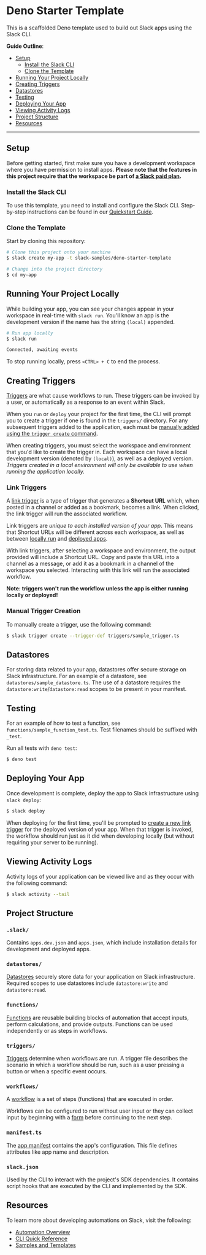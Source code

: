 # Deno Starter Template

This is a scaffolded Deno template used to build out Slack apps using the Slack
CLI.

**Guide Outline**:

- [Setup](#setup)
  - [Install the Slack CLI](#install-the-slack-cli)
  - [Clone the Template](#clone-the-template)
- [Running Your Project Locally](#running-your-project-locally)
- [Creating Triggers](#creating-triggers)
- [Datastores](#datastores)
- [Testing](#testing)
- [Deploying Your App](#deploying-your-app)
- [Viewing Activity Logs](#viewing-activity-logs)
- [Project Structure](#project-structure)
- [Resources](#resources)

---

## Setup

Before getting started, first make sure you have a development workspace where
you have permission to install apps. **Please note that the features in this
project require that the workspace be part of
[a Slack paid plan](https://slack.com/pricing).**

### Install the Slack CLI

To use this template, you need to install and configure the Slack CLI.
Step-by-step instructions can be found in our
[Quickstart Guide](https://api.slack.com/automation/quickstart).

### Clone the Template

Start by cloning this repository:

```zsh
# Clone this project onto your machine
$ slack create my-app -t slack-samples/deno-starter-template

# Change into the project directory
$ cd my-app
```

## Running Your Project Locally

While building your app, you can see your changes appear in your workspace in
real-time with `slack run`. You'll know an app is the development version if the
name has the string `(local)` appended.

```zsh
# Run app locally
$ slack run

Connected, awaiting events
```

To stop running locally, press `<CTRL> + C` to end the process.

## Creating Triggers

[Triggers](https://api.slack.com/automation/triggers) are what cause workflows
to run. These triggers can be invoked by a user, or automatically as a response
to an event within Slack.

When you `run` or `deploy` your project for the first time, the CLI will prompt
you to create a trigger if one is found in the `triggers/` directory. For any
subsequent triggers added to the application, each must be
[manually added using the `trigger create` command](#manual-trigger-creation).

When creating triggers, you must select the workspace and environment that you'd
like to create the trigger in. Each workspace can have a local development
version (denoted by `(local)`), as well as a deployed version. _Triggers created
in a local environment will only be available to use when running the
application locally._

### Link Triggers

A [link trigger](https://api.slack.com/automation/triggers/link) is a type of
trigger that generates a **Shortcut URL** which, when posted in a channel or
added as a bookmark, becomes a link. When clicked, the link trigger will run the
associated workflow.

Link triggers are _unique to each installed version of your app_. This means
that Shortcut URLs will be different across each workspace, as well as between
[locally run](#running-your-project-locally) and
[deployed apps](#deploying-your-app).

With link triggers, after selecting a workspace and environment, the output
provided will include a Shortcut URL. Copy and paste this URL into a channel as
a message, or add it as a bookmark in a channel of the workspace you selected.
Interacting with this link will run the associated workflow.

**Note: triggers won't run the workflow unless the app is either running locally
or deployed!**

### Manual Trigger Creation

To manually create a trigger, use the following command:

```zsh
$ slack trigger create --trigger-def triggers/sample_trigger.ts
```

## Datastores

For storing data related to your app, datastores offer secure storage on Slack
infrastructure. For an example of a datastore, see
`datastores/sample_datastore.ts`. The use of a datastore requires the
`datastore:write`/`datastore:read` scopes to be present in your manifest.

## Testing

For an example of how to test a function, see
`functions/sample_function_test.ts`. Test filenames should be suffixed with
`_test`.

Run all tests with `deno test`:

```zsh
$ deno test
```

## Deploying Your App

Once development is complete, deploy the app to Slack infrastructure using
`slack deploy`:

```zsh
$ slack deploy
```

When deploying for the first time, you'll be prompted to
[create a new link trigger](#creating-triggers) for the deployed version of your
app. When that trigger is invoked, the workflow should run just as it did when
developing locally (but without requiring your server to be running).

## Viewing Activity Logs

Activity logs of your application can be viewed live and as they occur with the
following command:

```zsh
$ slack activity --tail
```

## Project Structure

### `.slack/`

Contains `apps.dev.json` and `apps.json`, which include installation details for
development and deployed apps.

### `datastores/`

[Datastores](https://api.slack.com/automation/datastores) securely store data
for your application on Slack infrastructure. Required scopes to use datastores
include `datastore:write` and `datastore:read`.

### `functions/`

[Functions](https://api.slack.com/automation/functions) are reusable building
blocks of automation that accept inputs, perform calculations, and provide
outputs. Functions can be used independently or as steps in workflows.

### `triggers/`

[Triggers](https://api.slack.com/automation/triggers) determine when workflows
are run. A trigger file describes the scenario in which a workflow should be
run, such as a user pressing a button or when a specific event occurs.

### `workflows/`

A [workflow](https://api.slack.com/automation/workflows) is a set of steps
(functions) that are executed in order.

Workflows can be configured to run without user input or they can collect input
by beginning with a [form](https://api.slack.com/automation/forms) before
continuing to the next step.

### `manifest.ts`

The [app manifest](https://api.slack.com/automation/manifest) contains the app's
configuration. This file defines attributes like app name and description.

### `slack.json`

Used by the CLI to interact with the project's SDK dependencies. It contains
script hooks that are executed by the CLI and implemented by the SDK.

## Resources

To learn more about developing automations on Slack, visit the following:

- [Automation Overview](https://api.slack.com/automation)
- [CLI Quick Reference](https://api.slack.com/automation/cli/quick-reference)
- [Samples and Templates](https://api.slack.com/automation/samples)
